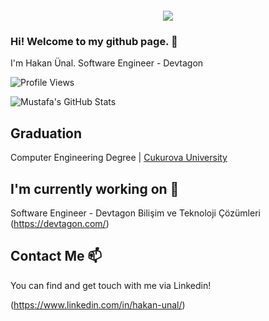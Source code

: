<div align="center" style="margin: 20px">
  <img src="https://www.macleans.ca/wp-content/uploads/2019/11/BABY-YODA-MANDALORIAN-NOV19-810x445.jpg">
</div>

### Hi! Welcome to my github page. 👋


I'm Hakan Ünal. Software Engineer - Devtagon

![Profile Views](https://komarev.com/ghpvc/?username=Hakan-unal)

![Mustafa's GitHub Stats](https://github-readme-stats.vercel.app/api?username=Hakan-unal&show_icons=true)

## Graduation

Computer Engineering Degree |  [Cukurova University](https://www.cu.edu.tr/)

## I'm currently working on 🔭

Software Engineer - Devtagon Bilişim ve Teknoloji Çözümleri (https://devtagon.com/)


## Contact Me 📫

You can find and get touch with me via Linkedin!

(https://www.linkedin.com/in/hakan-unal/)

